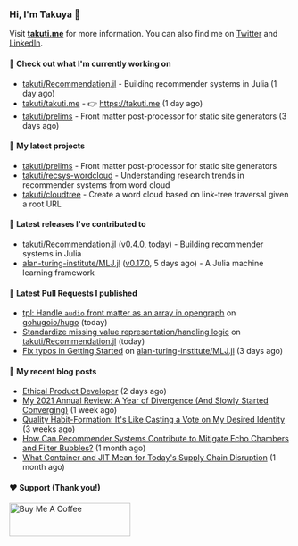 ### Hi, I'm Takuya 👋

Visit **[takuti.me](https://takuti.me/)** for more information. You can also find me on [Twitter](https://twitter.com/takuti) and [LinkedIn](https://linkedin.com/in/takuti).

#### 👷 Check out what I'm currently working on


- [takuti/Recommendation.jl](https://github.com/takuti/Recommendation.jl) - Building recommender systems in Julia (1 day ago)
- [takuti/takuti.me](https://github.com/takuti/takuti.me) - :point_right: https://takuti.me (1 day ago)
- [takuti/prelims](https://github.com/takuti/prelims) - Front matter post-processor for static site generators (3 days ago)

#### 🌱 My latest projects


- [takuti/prelims](https://github.com/takuti/prelims) - Front matter post-processor for static site generators
- [takuti/recsys-wordcloud](https://github.com/takuti/recsys-wordcloud) - Understanding research trends in recommender systems from word cloud
- [takuti/cloudtree](https://github.com/takuti/cloudtree) - Create a word cloud based on link-tree traversal given a root URL

#### 🔭 Latest releases I've contributed to


- [takuti/Recommendation.jl](https://github.com/takuti/Recommendation.jl) ([v0.4.0](https://github.com/takuti/Recommendation.jl/releases/tag/v0.4.0), today) - Building recommender systems in Julia
- [alan-turing-institute/MLJ.jl](https://github.com/alan-turing-institute/MLJ.jl) ([v0.17.0](https://github.com/alan-turing-institute/MLJ.jl/releases/tag/v0.17.0), 5 days ago) - A Julia machine learning framework

#### 🔨 Latest Pull Requests I published


- [tpl: Handle `audio` front matter as an array in opengraph](https://github.com/gohugoio/hugo/pull/9344) on [gohugoio/hugo](https://github.com/gohugoio/hugo) (today)
- [Standardize missing value representation/handling logic](https://github.com/takuti/Recommendation.jl/pull/24) on [takuti/Recommendation.jl](https://github.com/takuti/Recommendation.jl) (today)
- [Fix typos in Getting Started](https://github.com/alan-turing-institute/MLJ.jl/pull/881) on [alan-turing-institute/MLJ.jl](https://github.com/alan-turing-institute/MLJ.jl) (3 days ago)

#### 📜 My recent blog posts

- [Ethical Product Developer](https://takuti.me/note/ethical-product-developer/) (2 days ago)
- [My 2021 Annual Review: A Year of Divergence (And Slowly Started Converging)](https://takuti.me/note/annual-review-2021/) (1 week ago)
- [Quality Habit-Formation: It&#39;s Like Casting a Vote on My Desired Identity](https://takuti.me/note/atomic-habits/) (3 weeks ago)
- [How Can Recommender Systems Contribute to Mitigate Echo Chambers and Filter Bubbles?](https://takuti.me/note/recsys-2021-echo-chambers-and-filter-bubbles/) (1 month ago)
- [What Container and JIT Mean for Today&#39;s Supply Chain Disruption](https://takuti.me/note/supply-chain-disruption/) (1 month ago)

#### ❤️ Support (Thank you!)

<a href="https://www.buymeacoffee.com/takuti" target="_blank"><img src="https://cdn.buymeacoffee.com/buttons/v2/default-yellow.png" alt="Buy Me A Coffee" style="height: 60px !important;width: 217px !important;" ></a>
